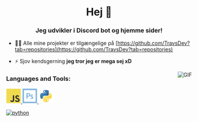 <h1 align="center">Hej 👋</h1>
<h3 align="center">Jeg udvikler i Discord bot og hjemme sider!</h3>

- 👨‍💻 Alle mine projekter er tilgængelige på [https://github.com/TravsDev?tab=repositories](https://github.com/TravsDev?tab=repositories)

- ⚡ Sjov kendsgerning **jeg tror jeg er mega sej xD**

<img align="right" alt="GIF" height="160px" src="https://camo.githubusercontent.com/5fca3db52c463447c36cbf864b01eac247219e56ce24dc0169a66c62ae53a481/68747470733a2f2f6d656469612e67697068792e636f6d2f6d656469612f6475334a336358797a686a3735494f6776412f67697068792e676966" data-canonical-src="https://media.giphy.com/media/du3J3cXyzhj75IOgvA/giphy.gif" style="max-width:100%;">

<h3 align="left">Languages and Tools:</h3>
<p align="left"> <a href="https://developer.mozilla.org/en-US/docs/Web/JavaScript" target="_blank"> <img src="https://raw.githubusercontent.com/devicons/devicon/master/icons/javascript/javascript-original.svg" alt="javascript" width="40" height="40"/> </a> <a href="https://discord.gg/x6Ep953Xsv" target="_blank"> <img src="https://raw.githubusercontent.com/devicons/devicon/master/icons/photoshop/photoshop-line.svg" alt="photoshop" width="40" height="40"/> </a> <a href="https://www.python.org" target="_blank"> <img src="https://raw.githubusercontent.com/devicons/devicon/master/icons/python/python-original.svg" alt="python" width="40" height="40"/> </a> </p> </a> <a href="https://www.python.org" target="_blank"> <img src="https://www.google.com/search?q=photoshop+icon&client=opera-gx&hs=XBP&sxsrf=AOaemvLrdWj2wQn4ubrZz7bQNCX3hH9mrg:1632470304813&tbm=isch&source=iu&ictx=1&fir=Eh3bTIdkE15caM%252C82VGROVKtljnMM%252C_&vet=1&usg=AI4_-kR-q4Vi4o0q6diEmtXJnP5QKsr1zw&sa=X&ved=2ahUKEwiLnP_kkZfzAhX-SvEDHbn7AyEQ9QF6BAgKEAE&biw=1359&bih=628&dpr=1.38#imgrc=Eh3bTIdkE15caM" alt="python" width="40" height="40"/> </a> </p>



